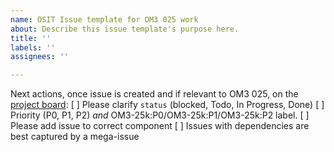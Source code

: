 ```yaml
---
name: OSIT Issue template for OM3 025 work
about: Describe this issue template's purpose here.
title: ''
labels: ''
assignees: ''

---
```


Next actions, once issue is created and if relevant to OM3 025, on the [project board](https://github.com/orgs/ACCESS-NRI/projects/24):
[ ] Please clarify `status` (blocked, Todo, In Progress, Done)
[ ] Priority (P0, P1, P2) *and* OM3-25k:P0/OM3-25k:P1/OM3-25k:P2 label.
[ ] Please add issue to correct component
[ ] Issues with dependencies are best captured by a mega-issue
